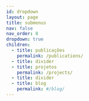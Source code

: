 ```yaml
---
id: dropdown
layout: page
title: submenus
nav: false
nav_order: 8
dropdown: true
children:
  - title: publicações
    permalink: /publications/
  - title: divider
  - title: projetos
    permalink: /projects/
  - title: divider
  - title: blog
    permalink: #/blog/
---
```

